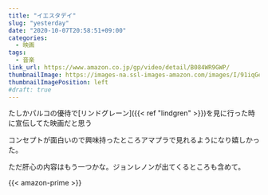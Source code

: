 ```yaml
---
title: "イエスタデイ"
slug: "yesterday"
date: "2020-10-07T20:58:51+09:00"
categories:
  - 映画
tags:
  - 音楽
link_url: https://www.amazon.co.jp/gp/video/detail/B084WR9GWP/
thumbnailImage: https://images-na.ssl-images-amazon.com/images/I/91iqGeoIaBL._SX300_.jpg
thumbnailImagePosition: left
#draft: true
---
```

たしかパルコの優待で[リンドグレーン]({{< ref "lindgren" >}})を見に行った時に宣伝してた映画だと思う
<!--more-->
コンセプトが面白いので興味持ったところアマプラで見れるようになり嬉しかった。

ただ肝心の内容はもう一つかな。ジョンレノンが出てくるところも含めて。

{{< amazon-prime >}}
